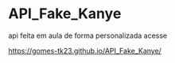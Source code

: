 # API_Fake_Kanye
api feita em aula de forma personalizada
acesse

https://gomes-tk23.github.io/API_Fake_Kanye/

